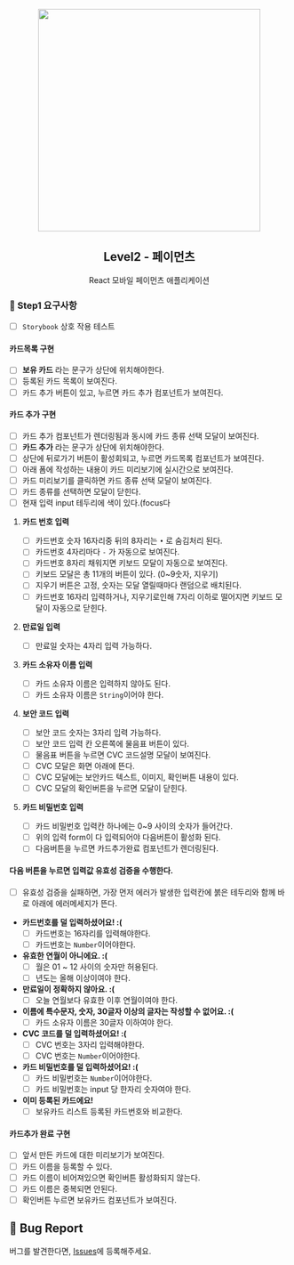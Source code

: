 <p align="middle" >
  <img src="https://techcourse-storage.s3.ap-northeast-2.amazonaws.com/0fefce79602043a9b3281ee1dd8f4be6" width="400">
</p>
<h2 align="middle">Level2 - 페이먼츠</h2>
<p align="middle">React 모바일 페이먼츠 애플리케이션</p>
</p>

### 🎯 Step1 요구사항

- [ ] `Storybook` 상호 작용 테스트

#### 카드목록 구현

- [ ] **보유 카드** 라는 문구가 상단에 위치해야한다.
- [ ] 등록된 카드 목록이 보여진다.
- [ ] 카드 추가 버튼이 있고, 누르면 카드 추가 컴포넌트가 보여진다.
      <br />

#### 카드 추가 구현

- [ ] 카드 추가 컴포넌트가 렌더링됨과 동시에 카드 종류 선택 모달이 보여진다.
- [ ] **카드 추가** 라는 문구가 상단에 위치해야한다.
- [ ] 상단에 뒤로가기 버튼이 활성회되고, 누르면 카드목록 컴포넌트가 보여진다.
- [ ] 아래 폼에 작성하는 내용이 카드 미리보기에 실시간으로 보여진다.
- [ ] 카드 미리보기를 클릭하면 카드 종류 선택 모달이 보여진다.
- [ ] 카드 종류를 선택하면 모달이 닫힌다.
- [ ] 현재 입력 input 테두리에 색이 있다.(focus다

1. **카드 번호 입력**
   - [ ] 카드번호 숫자 16자리중 뒤의 8자리는 `•` 로 숨김처리 된다.
   - [ ] 카드번호 4자리마다 `-` 가 자동으로 보여진다.
   - [ ] 카드번호 8자리 채워지면 키보드 모달이 자동으로 보여진다.
   - [ ] 키보드 모달은 총 11개의 버튼이 있다. (0~9숫자, 지우기)
   - [ ] 지우기 버튼은 고정, 숫자는 모달 열릴때마다 랜덤으로 배치된다.
   - [ ] 카드번호 16자리 입력하거나, 지우기로인해 7자리 이하로 떨어지면 키보드 모달이 자동으로 닫힌다.
2. **만료일 입력**
   - [ ] 만료일 숫자는 4자리 입력 가능하다.
3. **카드 소유자 이름 입력**

   - [ ] 카드 소유자 이름은 입력하지 않아도 된다.
   - [ ] 카드 소유자 이름은 `String`이어야 한다.

4. **보안 코드 입력**

   - [ ] 보안 코드 숫자는 3자리 입력 가능하다.
   - [ ] 보안 코드 입력 칸 오른쪽에 물음표 버튼이 있다.
   - [ ] 물음표 버튼을 누르면 CVC 코드설명 모달이 보여진다.
   - [ ] CVC 모달은 화면 아래에 뜬다.
   - [ ] CVC 모달에는 보안카드 텍스트, 이미지, 확인버튼 내용이 있다.
   - [ ] CVC 모달의 확인버튼을 누르면 모달이 닫힌다.

5. **카드 비밀번호 입력**
   - [ ] 카드 비밀번호 입력칸 하나에는 0~9 사이의 숫자가 들어간다.
   - [ ] 위의 입력 form이 다 입력되어야 다음버튼이 활성화 된다.
   - [ ] 다음버튼을 누르면 카드추가완료 컴포넌트가 렌더링된다.

#### 다음 버튼을 누르면 입력값 유효성 검증을 수행한다.

- [ ] 유효성 검증을 실패하면, 가장 먼저 에러가 발생한 입력칸에 붉은 테두리와 함께 바로 아래에 에러메세지가 뜬다.
- **카드번호를 덜 입력하셨어요! :(**
  - [ ] 카드번호는 16자리를 입력해야한다.
  - [ ] 카드번호는 `Number`이어야한다.
- **유효한 연월이 아니에요. :(**
  - [ ] 월은 01 ~ 12 사이의 숫자만 허용된다.
  - [ ] 년도는 올해 이상이여야 한다.
- **만료일이 정확하지 않아요. :(**
  - [ ] 오늘 연월보다 유효한 이후 연월이여야 한다.
- **이름에 특수문자, 숫자, 30글자 이상의 글자는 작성할 수 없어요. :(**
  - [ ] 카드 소유자 이름은 30글자 이하여야 한다.
- **CVC 코드를 덜 입력하셨어요! :(**
  - [ ] CVC 번호는 3자리 입력해야한다.
  - [ ] CVC 번호는 `Number`이어야한다.
- **카드 비밀번호를 덜 입력하셨어요! :(**
  - [ ] 카드 비밀번호는 `Number`이어야한다.
  - [ ] 카드 비밀번호는 input 당 한자리 숫자여야 한다.
- **이미 등록된 카드에요!**
  - [ ] 보유카드 리스트 등록된 카드번호와 비교한다.

#### 카드추가 완료 구현

- [ ] 앞서 만든 카드에 대한 미리보기가 보여진다.
- [ ] 카드 이름을 등록할 수 있다.
- [ ] 카드 이름이 비어져있으면 확인버튼 활성화되지 않는다.
- [ ] 카드 이름은 중복되면 안된다.
- [ ] 확인버튼 누르면 보유카드 컴포넌트가 보여진다.

## 🐞 Bug Report

버그를 발견한다면, [Issues](https://github.com/woowacourse/react-payments/issues)에 등록해주세요.
